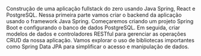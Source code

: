 Construção de uma aplicação fullstack do zero usando Java Spring, React e PostgreSQL. 
Nessa primeira parte vamos criar o backend da aplicação usando o framework Java Spring.
 Começaremos criando um projeto Spring Boot e configurando o banco de dados PostgreSQL. 
Em seguida, criar modelos de dados e controladores RESTful para gerenciar as operações CRUD da nossa aplicação. 
Vamos explorar o uso de bibliotecas importantes como Spring Data JPA para simplificar o acesso e manipulação de dados.

